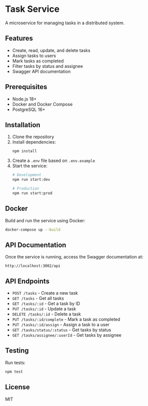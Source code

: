 # Task Service

A microservice for managing tasks in a distributed system.

## Features

- Create, read, update, and delete tasks
- Assign tasks to users
- Mark tasks as completed
- Filter tasks by status and assignee
- Swagger API documentation

## Prerequisites

- Node.js 18+
- Docker and Docker Compose
- PostgreSQL 16+

## Installation

1. Clone the repository
2. Install dependencies:
   ```bash
   npm install
   ```
3. Create a `.env` file based on `.env.example`
4. Start the service:
   ```bash
   # Development
   npm run start:dev

   # Production
   npm run start:prod
   ```

## Docker

Build and run the service using Docker:

```bash
docker-compose up --build
```

## API Documentation

Once the service is running, access the Swagger documentation at:
```
http://localhost:3002/api
```

## API Endpoints

- `POST /tasks` - Create a new task
- `GET /tasks` - Get all tasks
- `GET /tasks/:id` - Get a task by ID
- `PUT /tasks/:id` - Update a task
- `DELETE /tasks/:id` - Delete a task
- `PUT /tasks/:id/complete` - Mark a task as completed
- `PUT /tasks/:id/assign` - Assign a task to a user
- `GET /tasks/status/:status` - Get tasks by status
- `GET /tasks/assignee/:userId` - Get tasks by assignee

## Testing

Run tests:
```bash
npm test
```

## License

MIT 
